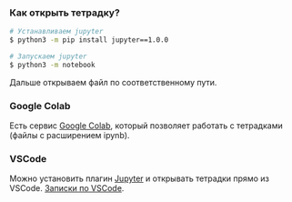### Как открыть тетрадку?

```bash
# Устанавливаем jupyter
$ python3 -m pip install jupyter==1.0.0

# Запускаем jupyter
$ python3 -m notebook
```
Дальше открываем файл по соответственному пути.

### Google Colab
Есть сервис [Google Colab](https://colab.google/), который позволяет работать с тетрадками (файлы с расширением ipynb).

### VSCode
Можно установить плагин [Jupyter](https://marketplace.visualstudio.com/items?itemName=ms-toolsai.jupyter) и открывать тетрадки прямо из VSCode. [Записки по VSCode](vscode.md).

